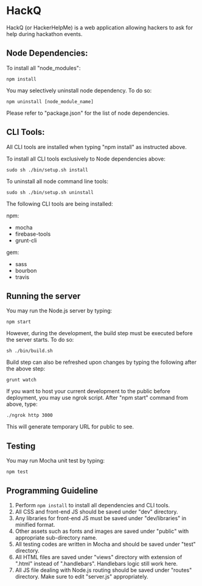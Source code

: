 # HackQ
HackQ (or HackerHelpMe) is a web application allowing hackers to ask for help  during hackathon events.

## Node Dependencies:
To install all "node_modules":

```
npm install
```

You may selectively uninstall node dependency. To do so:

```
npm uninstall [node_module_name]
```

Please refer to "package.json" for the list of node dependencies.

## CLI Tools:
All CLI tools are installed when typing "npm install" as instructed above.

To install all CLI tools exclusively to Node dependencies above:

```
sudo sh ./bin/setup.sh install
```

To uninstall all node command line tools:

```
sudo sh ./bin/setup.sh uninstall
```

The following CLI tools are being installed:

npm:

* mocha
* firebase-tools
* grunt-cli

gem:

* sass
* bourbon
* travis

## Running the server
You may run the Node.js server by typing:

```
npm start
```
 
However, during the development, the build step must be executed before the server starts. To do so:
```
sh ./bin/build.sh
```

Build step can also be refreshed upon changes by typing the following after the above step:
```
grunt watch
```

If you want to host your current development to the public before deployment, you may use ngrok script. After "npm start" command from above, type:

```
./ngrok http 3000
```

This will generate temporary URL for public to see.


## Testing
You may run Mocha unit test by typing:

```
npm test
```

## Programming Guideline
1. Perform ```npm install``` to install all dependencies and CLI tools.
2. All CSS and front-end JS should be saved under "dev" directory.
3. Any libraries for front-end JS must be saved under "dev/libraries" in minified format.
4. Other assets such as fonts and images are saved under "public" with appropriate sub-directory name.
5. All testing codes are written in Mocha and should be saved under "test" directory.
6. All HTML files are saved under "views" directory with extension of ".html" instead of ".handlebars". Handlebars logic still work here.
7. All JS file dealing with Node.js routing should be saved under "routes" directory. Make sure to edit "server.js" appropriately.
